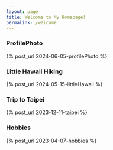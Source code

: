```yaml
---
layout: page
title: Welcome to My Homepage!
permalink: /welcome
---
```


### ProfilePhoto

{% post_url 2024-06-05-profilePhoto %}

### Little Hawaii Hiking

{% post_url 2024-05-15-littleHawaii %}

### Trip to Taipei

{% post_url 2023-12-11-taipei %}

### Hobbies

{% post_url 2023-04-07-hobbies %}




